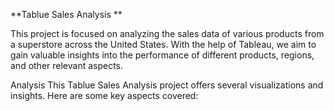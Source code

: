 **Tablue Sales Analysis
**

This project is focused on analyzing the sales data of various products from a superstore across the United States. With the help of Tableau, we aim to gain valuable insights into the performance of different products, regions, and other relevant aspects.

Analysis This Tablue Sales Analysis project offers several visualizations and insights. Here are some key aspects covered:
